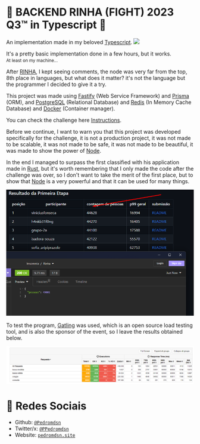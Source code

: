 # 🐔 BACKEND RINHA (FIGHT) 2023 Q3™ in Typescript 🐔

An implementation made in my beloved [Typescript](https://www.typescriptlang.org/). <img src="https://cdn.discordapp.com/attachments/541005411478667286/1150558270558318592/petpet.gif" height="24" />   

It's a pretty basic implementation done in a few hours, but it works.  
<small>At least on my machine...</small>

After [RINHA](https://github.com/zanfranceschi/rinha-de-backend-2023-q3), I kept seeing comments, the node was very far from the top, 8th place in languages, but what does it matter? it's not the language but the programmer I decided to give it a try.

This project was made using [Fastify](https://www.fastify.io/) (Web Service Framework) and [Prisma](https://www.prisma.io/) (ORM), and [ PostgreSQL](https://www.postgresql.org/) (Relational Database) and [Redis](https://redis.io/) (In Memory Cache Database) and [Docker](https://www.docker.com/) (Container manager).

You can check the challenge here [Instructions](https://github.com/zanfranceschi/rinha-de-backend-2023-q3/blob/main/INSTRUCOES.md).

Before we continue, I want to warn you that this project was developed specifically for the challenge, it is not a production project, it was not made to be scalable, it was not made to be safe, it was not made to be beautiful, it was made to show the power of [Node](https://nodejs.org/en).

In the end I managed to surpass the first classified with his application made in [Rust](https://www.rust-lang.org/), but it's worth remembering that I only made the code after the challenge was over, so I don't want to take the merit of the first place, but to show that [Node](https://nodejs.org/en) is a very powerful and that it can be used for many things.

![Alt text](misc/win.png)

To test the program, [Gatling](https://gatling.io/) was used, which is an open source load testing tool, and is also the sponsor of the event, so I leave the results obtained below.

![Alt text](misc/gatling.png)

# 🔗 Redes Sociais

- Github: [`@Pedromdsn`](https://github.com/Pedromdsn)
- Twitter/x: [`@PPedromdsn`](https://twitter.com/PPedromdsn)
- Website: [`pedromdsn.site`](https://pedromdsn.site)
